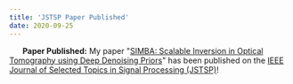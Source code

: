 ```yaml
---
title: 'JSTSP Paper Published'
date: 2020-09-25
---
```


&nbsp;&nbsp;&nbsp;&nbsp;&nbsp; **Paper Published:** My paper "[SIMBA: Scalable Inversion in Optical Tomography using Deep Denoising Priors](https://zihuiwu.github.io/files/Wu-etal20.pdf)" has been published on the [IEEE Journal of Selected Topics in Signal Processing (JSTSP)](https://ieeexplore.ieee.org/document/9107406)!
